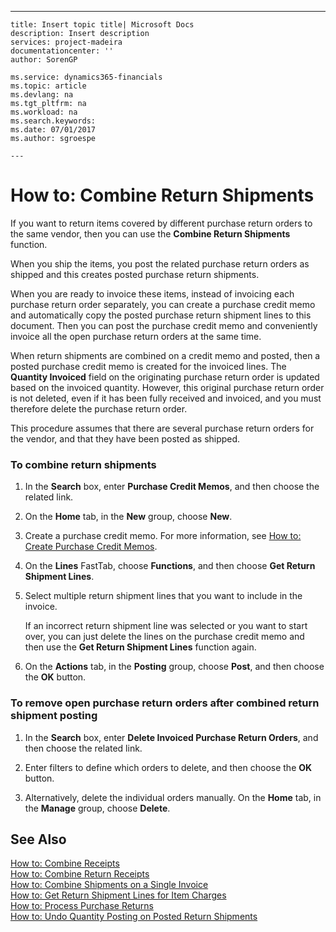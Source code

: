 ---
    title: Insert topic title| Microsoft Docs
    description: Insert description
    services: project-madeira
    documentationcenter: ''
    author: SorenGP

    ms.service: dynamics365-financials
    ms.topic: article
    ms.devlang: na
    ms.tgt_pltfrm: na
    ms.workload: na
    ms.search.keywords:
    ms.date: 07/01/2017
    ms.author: sgroespe

    ---
# How to: Combine Return Shipments
If you want to return items covered by different purchase return orders to the same vendor, then you can use the **Combine Return Shipments** function.  
  
 When you ship the items, you post the related purchase return orders as shipped and this creates posted purchase return shipments.  
  
 When you are ready to invoice these items, instead of invoicing each purchase return order separately, you can create a purchase credit memo and automatically copy the posted purchase return shipment lines to this document. Then you can post the purchase credit memo and conveniently invoice all the open purchase return orders at the same time.  
  
 When return shipments are combined on a credit memo and posted, then a posted purchase credit memo is created for the invoiced lines. The **Quantity Invoiced** field on the originating purchase return order is updated based on the invoiced quantity. However, this original purchase return order is not deleted, even if it has been fully received and invoiced, and you must therefore delete the purchase return order.  
  
 This procedure assumes that there are several purchase return orders for the vendor, and that they have been posted as shipped.  
  
### To combine return shipments  
  
1.  In the **Search** box, enter **Purchase Credit Memos**, and then choose the related link.  
  
2.  On the **Home** tab, in the **New** group, choose **New**.  
  
3.  Create a purchase credit memo. For more information, see [How to: Create Purchase Credit Memos](../FullExperience/how-to-create-purchase-credit-memos.md).  
  
4.  On the **Lines** FastTab, choose **Functions**, and then choose **Get Return Shipment Lines**.  
  
5.  Select multiple return shipment lines that you want to include in the invoice.  
  
     If an incorrect return shipment line was selected or you want to start over, you can just delete the lines on the purchase credit memo and then use the **Get Return Shipment Lines** function again.  
  
6.  On the **Actions** tab, in the **Posting** group, choose **Post**, and then choose the **OK** button.  
  
### To remove open purchase return orders after combined return shipment posting  
  
1.  In the **Search** box, enter **Delete Invoiced Purchase Return Orders**, and then choose the related link.  
  
2.  Enter filters to define which orders to delete, and then choose the **OK** button.  
  
3.  Alternatively, delete the individual orders manually. On the **Home** tab, in the **Manage** group, choose **Delete**.  
  
## See Also  
 [How to: Combine Receipts](../FullExperience/how-to-combine-receipts.md)   
 [How to: Combine Return Receipts](../FullExperience/how-to-combine-return-receipts.md)   
 [How to: Combine Shipments on a Single Invoice](../FullExperience/how-to-combine-shipments-on-a-single-invoice.md)   
 [How to: Get Return Shipment Lines for Item Charges](../FullExperience/how-to-get-return-shipment-lines-for-item-charges.md)   
 [How to: Process Purchase Returns](../FullExperience/how-to-process-purchase-returns.md)   
 [How to: Undo Quantity Posting on Posted Return Shipments](../FullExperience/how-to-undo-quantity-posting-on-posted-return-shipments.md)